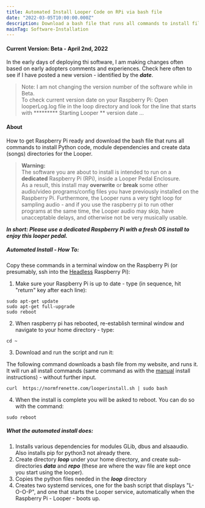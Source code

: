 ```yaml
---
title: Automated Install Looper Code on RPi via bash file
date: "2022-03-05T10:00:00.000Z"
description: Download a bash file that runs all commands to install files/dependencies needed for the Looper pedal.
mainTag: Software-Installation
---
```


#### Current Version: Beta - April 2nd, 2022
In the early days of deploying thi software, I am making changes often based on early adopters comments and experiences.  Check here often to see if I have posted a new version - identified by the ***date***.
>Note: I am not changing the version  number of the software while in Beta.  
> To check current version date on your Raspberry Pi:  Open looperLog.log file in the loop directory and look for the line that starts with ********* Starting Looper ** version date ...

#### About
 How to get Raspberry Pi ready and download the bash file that runs all commands to install Python code, module dependencies and create data (songs) directories for the Looper.
> **Warning:**  
>The software you are about to install is intended to run on a **dedicated** Raspberry Pi (RPi), inside a Looper Pedal Enclosure.  
>As a result, this install may **overwrite** or **break** some other audio/video programs/config files  you have previously installed on the Raspberry Pi.
> Furthermore, the Looper runs a very tight loop for sampling audio - and if you use the raspberry pi to run other programs at the same time, the Looper audio may skip, have unacceptable delays, and otherwise not be very musically usable.

***In short: Please use a dedicated Raspberry Pi with a fresh OS install to enjoy this looper pedal.***

##### Automated Install - How To: 

Copy these commands in a terminal window on the Raspberry Pi (or presumably, ssh into the [Headless](/Raspberry-Pi/Principles-What-is-Headless/) Raspberry Pi):

1. Make sure your Raspberry Pi is up to date - type (in sequence, hit "return" key after each line):
```
sudo apt-get update
sudo apt-get full-upgrade
sudo reboot
```

2. When raspberry pi has rebooted, re-establish terminal window and navigate to your home directory - type:  
```
cd ~
```

3. Download and run the script and run it:

The following command downloads a bash file from my website, and runs it.  It will run all install commands (same command as with the [manual](/Looper/Software-Installation-RaspberryPi-manual/) install instructions) - without further input.
```
curl  https://normfrenette.com/looperinstall.sh | sudo bash
```
4. When the install is complete you will be asked to reboot.  You can do so with the command: 
```
sudo reboot
```


##### What the automated install does:

1. Installs various dependencies for modules GLib, dbus and alsaaudio.  Also installs pip for python3 not already there.
2. Create directory ***loop*** under your home directory, and create sub-directories ***data*** and ***repo*** (these are where the wav file are kept once you start using the looper).
3. Copies the python files needed in the ***loop*** directory
4. Creates two systemd services, one for the bash script that displays "L-O-O-P", and one that starts the Looper service, automatically when the Raspberry Pi - Looper - boots up.